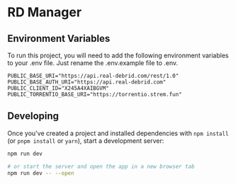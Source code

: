 # RD Manager

## Environment Variables

To run this project, you will need to add the following environment variables to your .env file. Just rename the .env.example file to .env.

```
PUBLIC_BASE_URI="https://api.real-debrid.com/rest/1.0"
PUBLIC_BASE_AUTH_URI="https://api.real-debrid.com"
PUBLIC_CLIENT_ID="X245A4XAIBGVM"
PUBLIC_TORRENTIO_BASE_URI="https://torrentio.strem.fun"
```

## Developing

Once you've created a project and installed dependencies with `npm install` (or `pnpm install` or `yarn`), start a development server:

```bash
npm run dev

# or start the server and open the app in a new browser tab
npm run dev -- --open
```

